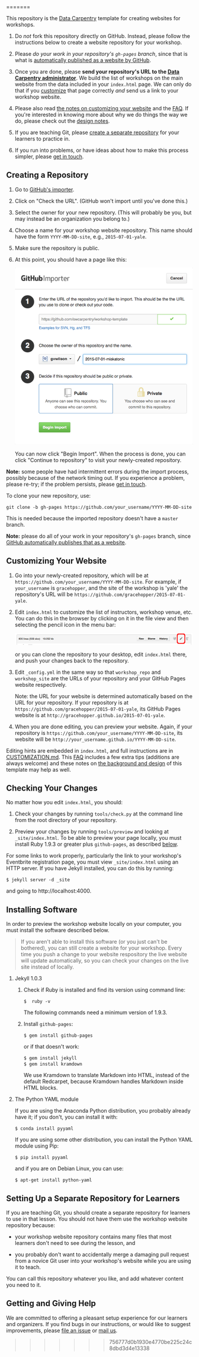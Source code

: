 =======

This repository is the [Data Carpentry](http://datacarpentry.org)
template for creating websites for workshops.

1.  Do *not* fork this repository directly on GitHub.
    Instead, please follow the instructions below
    to create a website repository for your workshop.

2.  Please *do your work in your repository's `gh-pages` branch*,
    since that is what is [automatically published as a website by GitHub](https://help.github.com/articles/creating-project-pages-manually/).

3.  Once you are done,
    please **send your repository's URL to the [Data Carpentry administrator](mailto:admin@datacarpentry.org)**.
    We build the list of workshops on the main website
    from the data included in your `index.html` page.
    We can only do that if you [customize](CUSTOMIZATION.md) that page correctly
    *and* send us a link to your workshop website.

4.  Please also read
    [the notes on customizing your website](CUSTOMIZATION.md) and the [FAQ](FAQ.md).
    If you're interested in knowing more about why we do things the way we do,
    please check out the [design notes](DESIGN.md).

5.  If you are teaching Git,
    please [create a separate repository](#setting-up-a-separate-repository-for-learners)
    for your learners to practice in.

6.  If you run into problems,
    or have ideas about how to make this process simpler,
    please [get in touch](#getting-and-giving-help).

## Creating a Repository

1.  Go to [GitHub's importer][import].

2.  Click on "Check the URL".  (GitHub won't import until you've done this.)

3.  Select the owner for your new repository.
    (This will probably be you, but may instead be an organization you belong to.)

4.  Choose a name for your workshop website repository.
    This name should have the form `YYYY-MM-DD-site`,
    e.g., `2015-07-01-yale`.

5.  Make sure the repository is public.

6.  At this point, you should have a page like this:

    ![](img/using-github-import.png)

    You can now click "Begin Import".
    When the process is done,
    you can click "Continue to repository" to visit your newly-created repository.

**Note:**
some people have had intermittent errors during the import process,
possibly because of the network timing out.
If you experience a problem, please re-try;
if the problem persists,
please [get in touch](#getting-and-giving-help).

To clone your new repository, use:

~~~
git clone -b gh-pages https://github.com/your_username/YYYY-MM-DD-site
~~~

This is needed because the imported repository doesn't have a `master` branch.

**Note:** please do all of your work in your repository's `gh-pages` branch,
since [GitHub automatically publishes that as a website](https://help.github.com/articles/creating-project-pages-manually/).

## Customizing Your Website

1.  Go into your newly-created repository,
    which will be at `https://github.com/your_username/YYYY-MM-DD-site`.
    For example,
    if `your_username` is `gracehopper`, and the site of the workshop is 'yale'
    the repository's URL will be `https://github.com/gracehopper/2015-07-01-yale`.

2.  Edit `index.html` to customize the list of instructors,
    workshop venue,
    etc.
    You can do this in the browser by clicking on it in the file view
    and then selecting the pencil icon in the menu bar:

    ![](img/edit-index-file-menu-bar.png)

    or you can clone the repository to your desktop,
    edit `index.html` there,
    and push your changes back to the repository.

3.  Edit `_config.yml` in the same way
    so that `workshop_repo` and `workshop_site`
    are the URLs of your repository and your GitHub Pages website respectively.

    Note: the URL for your website is determined automatically
    based on the URL for your repository.
    If your repository is at `https://github.com/gracehopper/2015-07-01-yale`,
    its GitHub Pages website is at `http://gracehopper.github.io/2015-07-01-yale`.

4.  When you are done editing,
    you can preview your website.
    Again,
    if your repository is `https://github.com/your_username/YYYY-MM-DD-site`,
    its website will be `http://your_username.github.io/YYYY-MM-DD-site`.

Editing hints are embedded in `index.html`,
and full instructions are in [CUSTOMIZATION.md](CUSTOMIZATION.md).
This [FAQ](FAQ.md) includes a few extra tips
(additions are always welcome)
and these notes on [the background and design](DESIGN.md) of this template may help as well.

## Checking Your Changes

No matter how you edit `index.html`, you should:

1.  Check your changes by running `tools/check.py` at the command line
    from the root directory of your repository.

2.  Preview your changes by running `tools/preview` and looking at `_site/index.html`.
    To be able to preview your page locally,
    you must install Ruby 1.9.3 or greater plus `github-pages`,
    as described [below](#installing-software).

For some links to work properly,
particularly the link to your workshop's Eventbrite registration page,
you must view `_site/index.html` using an HTTP server.
If you have Jekyll installed,
you can do this by running:

~~~
$ jekyll server -d _site
~~~

and going to http://localhost:4000.

## Installing Software

In order to preview the workshop website locally on your computer,
you must install the software described below.

> If you aren't able to install this software (or you just can't be
> bothered), you can still create a website for your workshop.  Every
> time you push a change to your website respository the live website
> will update automatically, so you can check your changes on the live
> site instead of locally.

1.  Jekyll 1.0.3

    1. Check if Ruby is installed and find its version using command line:

        ~~~
        $  ruby -v
        ~~~

        The following commands need a minimum version of 1.9.3.

    2. Install `github-pages`:

        ~~~
        $ gem install github-pages
        ~~~

        or if that doesn't work:

        ~~~
        $ gem install jekyll
        $ gem install kramdown
        ~~~

        We use Kramdown to translate Markdown into HTML, instead of
        the default Redcarpet, because Kramdown handles Markdown
        inside HTML blocks.

2.  The Python YAML module

    If you are using the Anaconda Python distribution, you probably
    already have it; if you don't, you can install it with:

    ~~~
    $ conda install pyyaml
    ~~~

    If you are using some other distribution, you can install the
    Python YAML module using Pip:

    ~~~
    $ pip install pyyaml
    ~~~

    and if you are on Debian Linux, you can use:

    ~~~
    $ apt-get install python-yaml
    ~~~

## Setting Up a Separate Repository for Learners

If you are teaching Git,
you should create a separate repository for learners to use in that lesson.
You should not have them use the workshop website repository because:

*   your workshop website repository contains many files
    that most learners don't need to see during the lesson,
    and

*   you probably don't want to accidentally merge
    a damaging pull request from a novice Git user
    into your workshop's website while you are using it to teach.

You can call this repository whatever you like,
and add whatever content you need to it.

## Getting and Giving Help

We are committed to offering a pleasant setup experience for our learners and organizers.
If you find bugs in our instructions,
or would like to suggest improvements,
please [file an issue](https://github.com/datacarpentry/workshop-template/issues)
or [mail us](mailto:admin@software-carpentry.org).

[import]: http://import.github.com/new?import_url=https://github.com/datacarpentry/workshop-template
>>>>>>> 756777d0b1930e4770be225c24c8dbd3d4e13338
